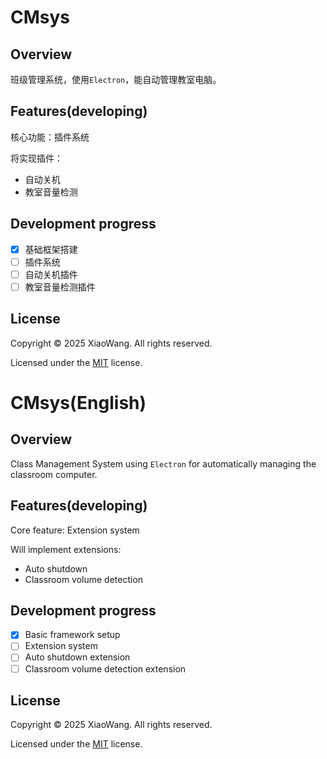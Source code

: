 # CMsys
## Overview
班级管理系统，使用`Electron`，能自动管理教室电脑。
## Features(developing)
核心功能：插件系统

将实现插件：
- 自动关机
- 教室音量检测
## Development progress
- [x] 基础框架搭建
- [ ] 插件系统
- [ ] 自动关机插件
- [ ] 教室音量检测插件
## License
Copyright © 2025 XiaoWang. All rights reserved.

Licensed under the [MIT](./LICENSE) license.

# CMsys(English)
## Overview
Class Management System using `Electron` for automatically managing the classroom computer.
## Features(developing)
Core feature: Extension system

Will implement extensions:
- Auto shutdown
- Classroom volume detection
## Development progress
- [x] Basic framework setup
- [ ] Extension system
- [ ] Auto shutdown extension
- [ ] Classroom volume detection extension
## License
Copyright © 2025 XiaoWang. All rights reserved.

Licensed under the [MIT](./LICENSE) license.
